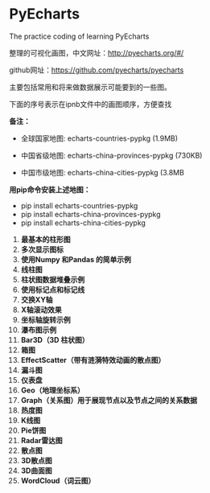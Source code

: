 # PyEcharts
The practice coding of learning PyEcharts

整理的可视化画图，中文网址：http://pyecharts.org/#/

github网址：https://github.com/pyecharts/pyecharts

主要包括常用和将来做数据展示可能要到的一些图。

下面的序号表示在ipnb文件中的画图顺序，方便查找

**备注：**

- 全球国家地图: echarts-countries-pypkg (1.9MB)

- 中国省级地图: echarts-china-provinces-pypkg (730KB)

- 中国市级地图: echarts-china-cities-pypkg (3.8MB


**用pip命令安装上述地图：**

- pip install echarts-countries-pypkg
- pip install echarts-china-provinces-pypkg
- pip install echarts-china-cities-pypkg





1. **最基本的柱形图**
2.  **多次显示图标**
3.  **使用Numpy 和Pandas 的简单示例**
4. **线柱图**
5.  **柱状图数据堆叠示例**
6.  **使用标记点和标记线**
7.  **交换XY轴**
8.  **X轴滚动效果**
9.  **坐标轴旋转示例**
10.  **瀑布图示例**
11.  **Bar3D（3D 柱状图）**
12.  **箱图**
13.  **EffectScatter（带有涟漪特效动画的散点图）**
14.  **漏斗图**
15.  **仪表盘**
16.  **Geo（地理坐标系）**
17.  **Graph（关系图）用于展现节点以及节点之间的关系数据**
18.  **热度图**
19.  **K线图**
20.  **Pie饼图**
21.  **Radar雷达图**
22.  **散点图**
23.  **3D散点图**
24.  **3D曲面图**
25.  **WordCloud（词云图）**